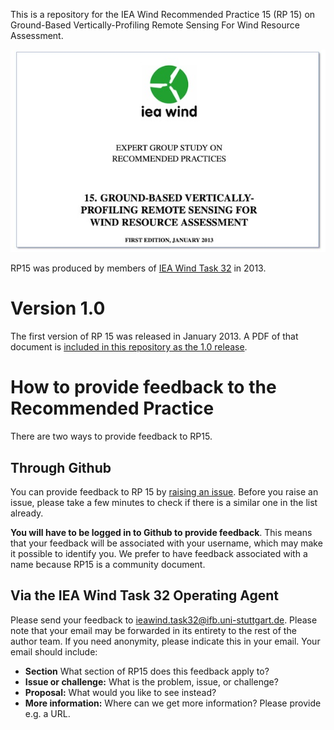 This is a repository for the IEA Wind Recommended Practice 15 (RP 15) on Ground-Based Vertically-Profiling Remote Sensing For Wind Resource Assessment.

![](RP15-banner.jpg)

RP15 was produced by members of [IEA Wind Task 32](http://community.ieawind.org/task32/) in 2013. 

# Version 1.0
The first version of RP 15 was released in January 2013. A PDF of that document is [included in this repository as the 1.0 release](./../../releases/tag/1.0).

# How to provide feedback to the Recommended Practice
There are two ways to provide feedback to RP15.

## Through Github
You can provide feedback to RP 15 by [raising an issue](./../../issues). Before you raise an issue, please take a few minutes to check if there is a similar one in the list already.

**You will have to be logged in to Github to provide feedback**. This means that your feedback will be associated with your username, which may make it possible to identify you. We prefer to have feedback associated with a name because RP15 is a community document.

## Via the IEA Wind Task 32 Operating Agent
Please send your feedback to [ieawind.task32@ifb.uni-stuttgart.de](mailto:ieawind.task32@ifb.uni-stuttgart.de). Please note that your email may be forwarded in its entirety to the rest of the author team. If you need anonymity, please indicate this in your email. Your email should include:
- **Section** What section of RP15 does this feedback apply to?
- **Issue or challenge:** What is the problem, issue, or challenge?
- **Proposal:** What would you like to see instead?
- **More information:** Where can we get more information? Please provide e.g. a URL.

